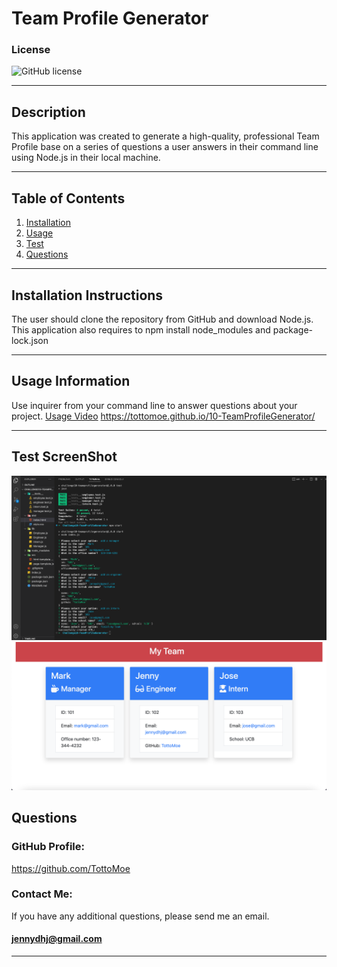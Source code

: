 # Team Profile Generator

### License
  ![GitHub license](https://img.shields.io/badge/license-MIT-blue.svg)
***

## Description
This application was created to generate a high-quality, professional Team Profile base on a series of questions a user answers in their command line using Node.js in their local machine.
***

## Table of Contents
1. [Installation](#installation)
2. [Usage](#usage)
3. [Test](#test)
4. [Questions](#questions)
***

<a name="installation"></a>
## Installation Instructions
  
The user should clone the repository from GitHub and download Node.js. This application also requires  to npm install node_modules and package-lock.json
***

<a name="usage"></a>
## Usage Information
  
Use inquirer from your command line to answer questions about your project.
[Usage Video](https://drive.google.com/file/d/1BQDojeTlrF7kMJtoeiTB0x5rGSjVN0B4/view)
https://tottomoe.github.io/10-TeamProfileGenerator/
***

<a name="test"></a>
## Test ScreenShot
![Screen-Shot1](./c10%20screenShot1.png)
![Screen-Short](./c10%20screenShot.png)

<a name="questions"></a>
## Questions
  
### GitHub Profile:
https://github.com/TottoMoe
  
### Contact Me:
If you have any additional questions, please send me an email.
#### jennydhj@gmail.com 
***